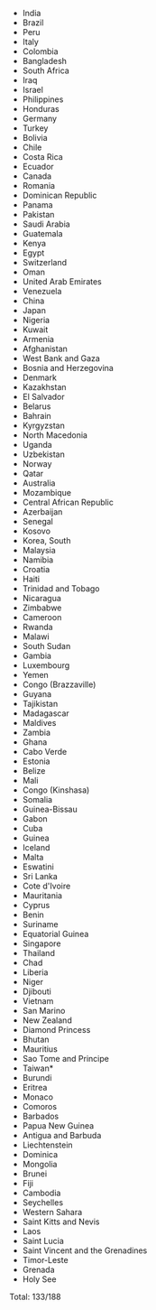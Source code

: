 * India
* Brazil
* Peru
* Italy
* Colombia
* Bangladesh
* South Africa
* Iraq
* Israel
* Philippines
* Honduras
* Germany
* Turkey
* Bolivia
* Chile
* Costa Rica
* Ecuador
* Canada
* Romania
* Dominican Republic
* Panama
* Pakistan
* Saudi Arabia
* Guatemala
* Kenya
* Egypt
* Switzerland
* Oman
* United Arab Emirates
* Venezuela
* China
* Japan
* Nigeria
* Kuwait
* Armenia
* Afghanistan
* West Bank and Gaza
* Bosnia and Herzegovina
* Denmark
* Kazakhstan
* El Salvador
* Belarus
* Bahrain
* Kyrgyzstan
* North Macedonia
* Uganda
* Uzbekistan
* Norway
* Qatar
* Australia
* Mozambique
* Central African Republic
* Azerbaijan
* Senegal
* Kosovo
* Korea, South
* Malaysia
* Namibia
* Croatia
* Haiti
* Trinidad and Tobago
* Nicaragua
* Zimbabwe
* Cameroon
* Rwanda
* Malawi
* South Sudan
* Gambia
* Luxembourg
* Yemen
* Congo (Brazzaville)
* Guyana
* Tajikistan
* Madagascar
* Maldives
* Zambia
* Ghana
* Cabo Verde
* Estonia
* Belize
* Mali
* Congo (Kinshasa)
* Somalia
* Guinea-Bissau
* Gabon
* Cuba
* Guinea
* Iceland
* Malta
* Eswatini
* Sri Lanka
* Cote d'Ivoire
* Mauritania
* Cyprus
* Benin
* Suriname
* Equatorial Guinea
* Singapore
* Thailand
* Chad
* Liberia
* Niger
* Djibouti
* Vietnam
* San Marino
* New Zealand
* Diamond Princess
* Bhutan
* Mauritius
* Sao Tome and Principe
* Taiwan*
* Burundi
* Eritrea
* Monaco
* Comoros
* Barbados
* Papua New Guinea
* Antigua and Barbuda
* Liechtenstein
* Dominica
* Mongolia
* Brunei
* Fiji
* Cambodia
* Seychelles
* Western Sahara
* Saint Kitts and Nevis
* Laos
* Saint Lucia
* Saint Vincent and the Grenadines
* Timor-Leste
* Grenada
* Holy See

Total: 133/188
